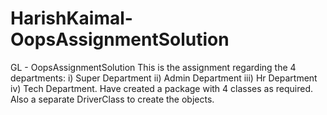 # HarishKaimal-OopsAssignmentSolution
GL - OopsAssignmentSolution
This is the assignment regarding the 4 departments:
                i) Super Department
               ii) Admin Department
               iii) Hr Department
               iv) Tech Department.
Have created a package with 4 classes as required. Also a separate DriverClass to create the objects.
